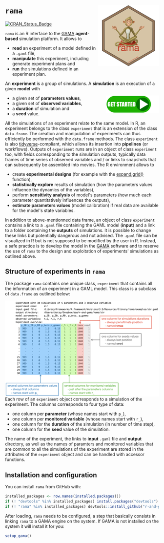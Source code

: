 
<!-- README.md is generated from README.Rmd. Please edit that file -->
`rama` <img src="man/figures/logo.png" align="right" width=200/>
================================================================

[![CRAN\_Status\_Badge](http://www.r-pkg.org/badges/version/rama)](https://cran.r-project.org/package=rama)

`rama` is an R interface to the [GAMA](https://gama-platform.github.io) **agent-based** simulation platform. It allows to

-   **read** an experiment of a model defined in a `.gaml` file,
-   **manipulate** this experiment, including generate experiment plans and
-   **run** the simulations defined in an experiment plan.

An **experiment** is a group of simulations. A **simulation** is an execution of a given **model** with

[<img src="man/figures/get_started.png" align="right" width=173/>](articles/rama1.html)

-   a given set of **parameters values**,
-   a given set of **observed variables**,
-   a **duration** of simulation and
-   a **seed** value.

All the simulations of an experiment relate to the same model. In R, an experiment belongs to the class `experiment` that is an extension of the class `data.frame`. The creation and manipulation of experiments can thus efficiently be performed with the `data.frame` methods. The class `experiment` is also [tidyverse](https://www.tidyverse.org)-compliant, which allows its insertion into **pipelines** (or workflows). Outputs of `experiment` runs are in an object of class `experiment` too, with fields corresponding to the simulation outputs, typically data frames of time series of observed variables and / or links to snapshots that can subsequently be assembled into movies. The R environment allows to

-   create **experimental designs** (for example with the [expand.grid()](https://www.rdocumentation.org/packages/base/versions/3.5.1/topics/expand.grid) function),
-   **statistically explore** results of simulation (how the parameters values influence the dynamics of the variables),
-   perform **sensitivity analysis** of model's parameters (how much each parameter quantitatively influences the outputs),
-   **estimate parameters values** (model calibration) if real data are available for the model's state variables.

In addition to above-mentionned data frame, an object of class `experiment` contains a link to a `.gaml` file containing the GAML model (**input**) and a link to a folder containing the **outputs** of simulations. It is possible to change these links but potentially dangerous and not advised. The `.gaml` file can be visualized in R but is not supposed to be modified by the user in R. Instead, a safe practice is to develop the model in the [GAMA](https://gama-platform.github.io) software and to reserve the use of `rama` to the design and exploitation of experiments' simulations as outlined above.

Structure of experiments in `rama`
----------------------------------

The package `rama` contains one unique class, `experiment` that contains all the information of an experiment in a GAML model. This class is a subclass of `data.frame` as outlined below:

<img src="man/figures/rama1_1.png" align="right" width=900/>

Each row of an `experiment` object corresponds to a simulation of the experiment. The columns corresponds to four type of data:

-   one column per **parameter** (whose names start with `p_`),
-   one column per **monitored variable** (whose names start with `r_`),
-   one column for the **duration** of the simulation (in number of time step),
-   one column for the **seed** value of the simulation.

The name of the experiment, the links to **input** `.gaml` file and **output** directory, as well as the names of paramters and monitored variables that are common to all the simulations of the experiment are stored in the attributes of the `experiment` object and can be handled with accessor functions.

Installation and configuration
------------------------------

You can install `rama` from GitHub with:

``` r
installed_packages <- row.names(installed.packages())
if (! "devtools" %in% installed_packages) install.packages("devtools")
if (! "rama" %in% installed_packages) devtools::install_github("r-and-gama/rama")
```

After loading, `rama` needs to be configured, a step that basically consists in linking `rama` to a GAMA engine on the system. If GAMA is not installed on the system it will install it for you:

``` r
setup_gama()
```
